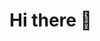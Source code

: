 # Hi there 👋

<!--
**HaoHaoPig/HaoHaoPig** is a ✨ _special_ ✨ repository because its `README.md` (this file) appears on your GitHub profile.

# About me:

###Sports Enthusiast
*📍Basketball 🏀: NBA
*📍Snooker 🎱: Ronnie O'Sullivan
*📍Baseball ⚾:MLB

##Avid Traveler 🗺️
*📍US : LA, San Fransisco, Vegas
*📍China : Beijin, Shanhai
*📍Japan : Osaka, Kyoto, Tokyo
*📍Swiss : Junfraujoch, Bern, Zurich, Interlaken, Zermatt
*📍Australia : Brisbourn, Sydney
*📍Thailand : Bangkok
*📍Germany : Neuschwanstein Castle
*📍UK : London
*📍Hong Kong
*📍Italy : Rome, Florence, Milan

###Foodie🍕

##Professional Background 📖
Former auditor with a strong foundation in financial analysis and problem-solving
